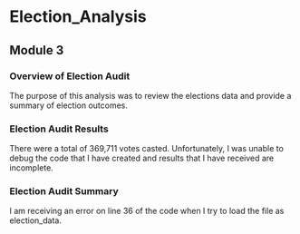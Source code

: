 # Election_Analysis
## Module 3
### Overview of Election Audit

The purpose of this analysis was to review the elections data and provide a summary of election outcomes. 

### Election Audit Results

There were a total of 369,711 votes casted. Unfortunately, I was unable to debug the code that I have created and results that I have received are incomplete. 

### Election Audit Summary

I am receiving an error on line 36 of the code when I try to load the file as election_data. 

